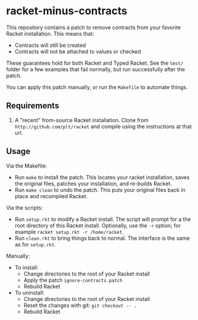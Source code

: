 racket-minus-contracts
======================

This repository contains a patch to remove contracts from your favorite
Racket installation.
This means that:
- Contracts will still be created
- Contracts will not be attached to values or checked

These guarantees hold for both Racket and Typed Racket.
See the `test/` folder for a few examples that fail normally, but run
successfully after the patch.

You can apply this patch manually, or run the `Makefile` to automate things.


Requirements
------------
1. A "recent" from-source Racket installation.
   Clone from `http://github.com/plt/racket` and compile using the instructions
   at that url.


Usage
-----
Via the Makefile:
- Run `make` to install the patch.
  This locates your racket installation, saves the original files, patches
  your installation, and re-builds Racket.
- Run `make clean` to undo the patch.
  This puts your original files back in place and recompiled Racket.

Via the scripts:
- Run `setup.rkt` to modify a Racket install.
  The script will prompt for a the root directory of this Racket install.
  Optionally, use the `-r` option; for example `racket setup.rkt -r /home/racket`.
- Run `clean.rkt` to bring things back to normal.
  The interface is the same as for `setup.rkt`.

Manually:
- To install:
  - Change directories to the root of your Racket install
  - Apply the patch `ignore-contracts.patch`
  - Rebuild Racket
- To uninstall:
  - Change directories to the root of your Racket install
  - Reset the changes with git: `git checkout -- .`
  - Rebuild Racket

